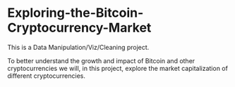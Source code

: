 # Exploring-the-Bitcoin-Cryptocurrency-Market
This is a Data Manipulation/Viz/Cleaning project.

To better understand the growth and impact of Bitcoin and other cryptocurrencies we will, in this project, explore the market capitalization of different cryptocurrencies.
